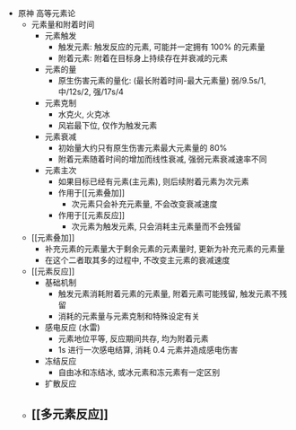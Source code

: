 - 原神 高等元素论
	- 元素量和附着时间
		- 元素触发
			- 触发元素: 触发反应的元素, 可能并一定拥有 100% 的元素量
			- 附着元素: 附着在目标身上持续存在并衰减的元素
		- 元素的量
			- 原生伤害元素的量化: (最长附着时间-最大元素量)
			  弱/9.5s/1, 中/12s/2, 强/17s/4
		- 元素克制
			- 水克火, 火克冰
			- 风岩最下位, 仅作为触发元素
		- 元素衰减
			- 初始量大约只有原生伤害元素最大元素量的 80%
			- 附着元素随着时间的增加而线性衰减, 强弱元素衰减速率不同
		- 元素主次
			- 如果目标已经有元素(主元素), 则后续附着元素为次元素
			- 作用于[[元素叠加]]
				- 次元素只会补充元素量, 不会改变衰减速度
			- 作用于[[元素反应]]
				- 次元素为触发元素, 只会消耗主元素量而不会残留
	- [[元素叠加]]
		- 补充元素的元素量大于剩余元素的元素量时, 更新为补充元素的元素量
		- 在这个二者取其多的过程中, 不改变主元素的衰减速度
	- [[元素反应]]
		- 基础机制
			- 触发元素消耗附着元素的元素量, 附着元素可能残留, 触发元素不残留
			- 消耗的元素量与元素克制和特殊设定有关
		- 感电反应 (水雷)
			- 元素地位平等, 反应期间共存, 均为附着元素
			- 1s 进行一次感电结算, 消耗 0.4 元素并造成感电伤害
		- 冻结反应
			- 自由冰和冻结冰, 或冰元素和冻元素有一定区别
		- 扩散反应
	- [[多元素反应]]
		-